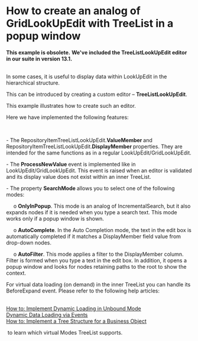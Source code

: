 # How to create an analog of GridLookUpEdit with TreeList in a popup window


<p><strong>This example is obsolete.</strong> <strong>We've included the TreeListLookUpEdit editor in our suite in version 13.1.</strong></p>
<p><br />In some cases, it is useful to display data within LookUpEdit in the hierarchical structure.</p>
<p>This can be introduced by creating a custom editor – <strong>TreeListLookUpEdit</strong>.</p>
<p>This example illustrates how to create such an editor.</p>
<p>Here we have implemented the following features:</p>
<br />
<p>- The RepositoryItemTreeListLookUpEdit.<strong>ValueMember </strong>and RepositoryItemTreeListLookUpEdit.<strong>DisplayMember </strong>properties. They are intended for the same functions as in a regular LookUpEdit/GridLookUpEdit.</p>
<p>- The <strong>ProcessNewValue </strong>event is implemented like in LookUpEdit/GridLookUpEdit. This event is raised when an editor is validated and its display value does not exist within an inner TreeList.</p>
<p>- The property <strong>SearchMode </strong>allows you to select one of the following modes:</p>
<p>     o <strong>OnlyInPopup</strong>. This mode is an analog of IncrementalSearch, but it also expands nodes if it is needed when you type a search text. This mode works only if a popup window is shown.</p>
<p>     o <strong>AutoComplete</strong>. In the Auto Completion mode, the text in the edit box is automatically completed if it matches a DisplayMember field value from drop-down nodes.</p>
<p>     o <strong>AutoFilter</strong>. This mode applies a filter to the DisplayMember column. Filter is formed when you type a text in the edit box. In addition, it opens a popup window and looks for nodes retaining paths to the root to show the context.</p>
<p>For virtual data loading (on demand) in the inner TreeList you can handle its BeforeExpand event. Please refer to the following help articles:</p>
<p><br /> <a href="http://documentation.devexpress.com/#WindowsForms/CustomDocument325"><u>How to: Implement Dynamic Loading in Unbound Mode</u></a><br /> <a href="http://documentation.devexpress.com/#WindowsForms/CustomDocument5560"><u>Dynamic Data Loading via Events</u></a><br /> <a href="http://documentation.devexpress.com/#WindowsForms/CustomDocument5561"><u>How to: Implement a Tree Structure for a Business Object</u></a></p>
<p> to learn which virtual Modes TreeList supports.</p>

<br/>


